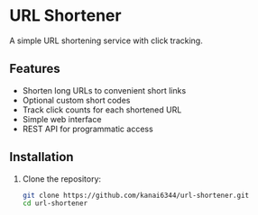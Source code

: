# URL Shortener

A simple URL shortening service with click tracking.


## Features

- Shorten long URLs to convenient short links
- Optional custom short codes
- Track click counts for each shortened URL
- Simple web interface
- REST API for programmatic access

## Installation

1. Clone the repository:
   ```bash
   git clone https://github.com/kanai6344/url-shortener.git
   cd url-shortener
